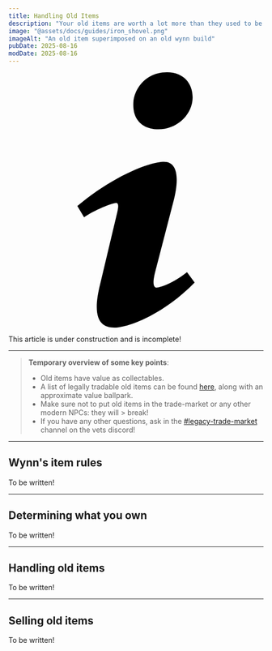 ```yaml
---
title: Handling Old Items
description: "Your old items are worth a lot more than they used to be! And, they are very fragile. Learn how to handle them here!"
image: "@assets/docs/guides/iron_shovel.png"
imageAlt: "An old item superimposed on an old wynn build"
pubDate: 2025-08-16
modDate: 2025-08-16
---
```


<div class="flex items-center glass text-white text-sm font-bold px-4 py-1" role="alert">
  <svg class="fill-current w-4 h-4 mr-2" xmlns="http://www.w3.org/2000/svg" viewBox="0 0 20 20"><path d="M12.432 0c1.34 0 2.01.912 2.01 1.957 0 1.305-1.164 2.512-2.679 2.512-1.269 0-2.009-.75-1.974-1.99C9.789 1.436 10.67 0 12.432 0zM8.309 20c-1.058 0-1.833-.652-1.093-3.524l1.214-5.092c.211-.814.246-1.141 0-1.141-.317 0-1.689.562-2.502 1.117l-.528-.88c2.572-2.186 5.531-3.467 6.801-3.467 1.057 0 1.233 1.273.705 3.23l-1.391 5.352c-.246.945-.141 1.271.106 1.271.317 0 1.357-.392 2.379-1.207l.6.814C12.098 19.02 9.365 20 8.309 20z"/></svg>
  <p>This article is under construction and is incomplete!</p>
</div>

---

> **Temporary overview of some key points**:
> - Old items have value as collectables.
> - A list of legally tradable old items can be found [here](https://wynnvets.org/legacy-items), along with an approximate value ballpark.
> - Make sure not to put old items in the trade-market or any other modern NPCs: they will > break!
> - If you have any other questions, ask in the [#legacy-trade-market](https://discord.com/channels/1313769181321236490/1316957148332298260/1375323261805662238) channel on the vets discord!

---

## Wynn's item rules
<p class="glass">To be written!</p>

---

## Determining what you own
<p class="glass">To be written!</p>

---

## Handling old items
<p class="glass">To be written!</p>

---

## Selling old items
<p class="glass">To be written!</p>


